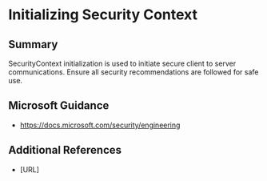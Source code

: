 # Initializing Security Context

## Summary

SecurityContext initialization is used to initiate secure client to server communications.
Ensure all security recommendations are followed for safe use.

## Microsoft Guidance

* https://docs.microsoft.com/security/engineering

## Additional References

* [URL]